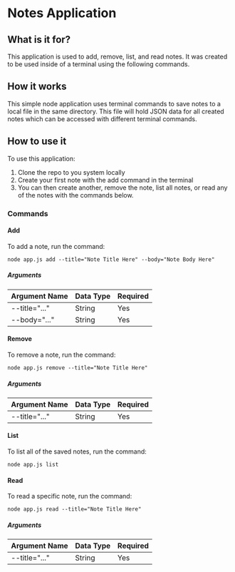 # Notes Application

## What is it for?
This application is used to add, remove, list, and read notes.  It was created to be used inside of a terminal using the following commands.

## How it works
This simple node application uses terminal commands to save notes to a local file in the same directory. This file will hold JSON data for all created notes which can be accessed with different terminal commands.

## How to use it
To use this application:

1. Clone the repo to you system locally
2. Create your first note with the add command in the terminal
3. You can then create another, remove the note, list all notes, or read any of the notes with the commands below.


### Commands

#### Add
To add a note, run the command:
```
node app.js add --title="Note Title Here" --body="Note Body Here"
```

##### Arguments
| Argument Name | Data Type | Required |
|---------------|-----------|----------|
| --title="..." | String    | Yes      |
| --body="..."  | String    | Yes      |


#### Remove
To remove a note, run the command:
```
node app.js remove --title="Note Title Here"
```

##### Arguments
| Argument Name | Data Type | Required |
|---------------|-----------|----------|
| --title="..." | String    | Yes      |

#### List
To list all of the saved notes, run the command:
```
node app.js list
```

#### Read
To read a specific note, run the command:
```
node app.js read --title="Note Title Here"
```

##### Arguments
| Argument Name | Data Type | Required |
|---------------|-----------|----------|
| --title="..." | String    | Yes      |

